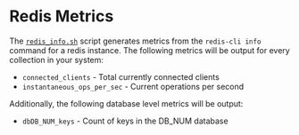 # Redis Metrics

The [`redis_info.sh`](redis_info.sh) script generates metrics from the `redis-cli info` command for a redis instance. The following metrics will be output for every collection in your system:

* `connected_clients` - Total currently connected clients
* `instantaneous_ops_per_sec` - Current operations per second

Additionally, the following database level metrics will be output:

* `dbDB_NUM_keys` - Count of keys in the DB_NUM database
